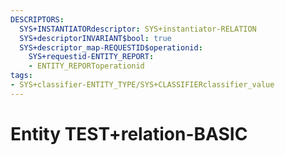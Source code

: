 ```yaml
---
DESCRIPTORS:
  SYS+INSTANTIATORdescriptor: SYS+instantiator-RELATION
  SYS+descriptorINVARIANT$bool: true
  SYS+descriptor_map-REQUESTID$operationid:
    SYS+requestid-ENTITY_REPORT:
    - ENTITY_REPORToperationid
tags:
- SYS+classifier-ENTITY_TYPE/SYS+CLASSIFIERclassifier_value
---
```

# Entity TEST+relation-BASIC

